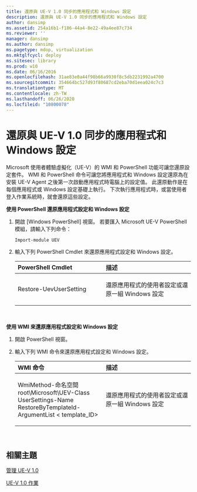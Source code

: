 ```yaml
---
title: 還原與 UE-V 1.0 同步的應用程式和 Windows 設定
description: 還原與 UE-V 1.0 同步的應用程式和 Windows 設定
author: dansimp
ms.assetid: 254a16b1-f186-44a4-8e22-49a4ee87c734
ms.reviewer: ''
manager: dansimp
ms.author: dansimp
ms.pagetype: mdop, virtualization
ms.mktglfcycl: deploy
ms.sitesec: library
ms.prod: w10
ms.date: 06/16/2016
ms.openlocfilehash: 31ae83e0a44f98b66a9930f8c5db2231992a4700
ms.sourcegitcommit: 354664bc527d93f80687cd2eba70d1eea024c7c3
ms.translationtype: MT
ms.contentlocale: zh-TW
ms.lasthandoff: 06/26/2020
ms.locfileid: "10800078"
---
```

# 還原與 UE-V 1.0 同步的應用程式和 Windows 設定


Microsoft 使用者體驗虛擬化（UE-V）的 WMI 和 PowerShell 功能可讓您還原設定套件。 WMI 和 PowerShell 命令可讓您將應用程式和 Windows 設定還原為在安裝 UE-V Agent 之後第一次啟動應用程式時電腦上的設定值。 此還原動作是在每個應用程式或 Windows 設定基礎上執行。 下次執行應用程式時，或當使用者登入作業系統時，就會還原這些設定。

**使用 PowerShell 還原應用程式設定和 Windows 設定**

1.  開啟 [Windows PowerShell] 視窗。 若要匯入 Microsoft UE-V PowerShell 模組，請輸入下列命令：

    ``` syntax
    Import-module UEV
    ```

2.  輸入下列 PowerShell Cmdlet 來還原應用程式設定和 Windows 設定。

    <table>
    <colgroup>
    <col width="50%" />
    <col width="50%" />
    </colgroup>
    <thead>
    <tr class="header">
    <th align="left"><strong>PowerShell Cmdlet</strong></th>
    <th align="left"><strong>描述</strong></th>
    </tr>
    </thead>
    <tbody>
    <tr class="odd">
    <td align="left"><p>Restore-UevUserSetting</p></td>
    <td align="left"><p>還原應用程式的使用者設定或還原一組 Windows 設定</p></td>
    </tr>
    </tbody>
    </table>

     

**使用 WMI 來還原應用程式設定和 Windows 設定**

1.  開啟 PowerShell 視窗。

2.  輸入下列 WMI 命令來還原應用程式設定和 Windows 設定。

    <table>
    <colgroup>
    <col width="50%" />
    <col width="50%" />
    </colgroup>
    <thead>
    <tr class="header">
    <th align="left"><strong>WMI 命令</strong></th>
    <th align="left"><strong>描述</strong></th>
    </tr>
    </thead>
    <tbody>
    <tr class="odd">
    <td align="left"><p>WmiMethod-命名空間 root\Microsoft\UEV-Class UserSettings-Name RestoreByTemplateId-ArgumentList &lt; template_ID&gt;</p></td>
    <td align="left"><p>還原應用程式的使用者設定或還原一組 Windows 設定</p></td>
    </tr>
    </tbody>
    </table>

     

## 相關主題


[管理 UE-V 1.0](administering-ue-v-10.md)

[UE-V 1.0 作業](operations-for-ue-v-10.md)

 

 





